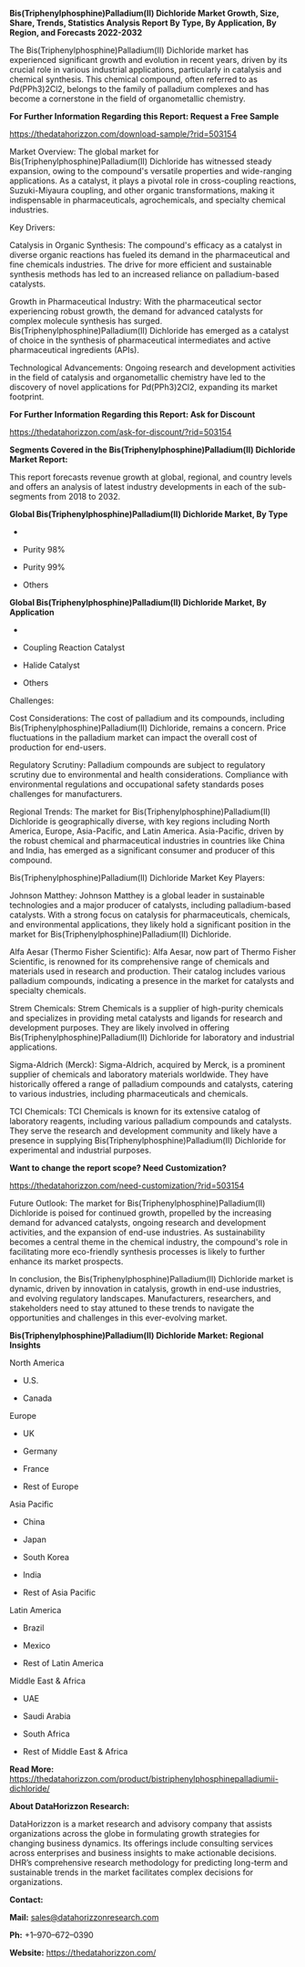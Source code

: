 **Bis(Triphenylphosphine)Palladium(II) Dichloride Market Growth, Size,
Share, Trends, Statistics Analysis Report By Type, By Application, By
Region, and Forecasts 2022-2032**

The Bis(Triphenylphosphine)Palladium(II) Dichloride market has
experienced significant growth and evolution in recent years, driven by
its crucial role in various industrial applications, particularly in
catalysis and chemical synthesis. This chemical compound, often referred
to as Pd(PPh3)2Cl2, belongs to the family of palladium complexes and has
become a cornerstone in the field of organometallic chemistry.

**For Further Information Regarding this Report: Request a Free Sample**

<https://thedatahorizzon.com/download-sample/?rid=503154>

Market Overview: The global market for
Bis(Triphenylphosphine)Palladium(II) Dichloride has witnessed steady
expansion, owing to the compound's versatile properties and wide-ranging
applications. As a catalyst, it plays a pivotal role in cross-coupling
reactions, Suzuki-Miyaura coupling, and other organic transformations,
making it indispensable in pharmaceuticals, agrochemicals, and specialty
chemical industries.

Key Drivers:

Catalysis in Organic Synthesis: The compound's efficacy as a catalyst in
diverse organic reactions has fueled its demand in the pharmaceutical
and fine chemicals industries. The drive for more efficient and
sustainable synthesis methods has led to an increased reliance on
palladium-based catalysts.

Growth in Pharmaceutical Industry: With the pharmaceutical sector
experiencing robust growth, the demand for advanced catalysts for
complex molecule synthesis has surged.
Bis(Triphenylphosphine)Palladium(II) Dichloride has emerged as a
catalyst of choice in the synthesis of pharmaceutical intermediates and
active pharmaceutical ingredients (APIs).

Technological Advancements: Ongoing research and development activities
in the field of catalysis and organometallic chemistry have led to the
discovery of novel applications for Pd(PPh3)2Cl2, expanding its market
footprint.

**For Further Information Regarding this Report: Ask for Discount**

<https://thedatahorizzon.com/ask-for-discount/?rid=503154>

**Segments Covered in the Bis(Triphenylphosphine)Palladium(II)
Dichloride Market Report:**

This report forecasts revenue growth at global, regional, and country
levels and offers an analysis of latest industry developments in each of
the sub-segments from 2018 to 2032.

**Global Bis(Triphenylphosphine)Palladium(II) Dichloride Market, By
Type**

-   

-   Purity 98%

-   Purity 99%

-   Others

**Global Bis(Triphenylphosphine)Palladium(II) Dichloride Market, By
Application**

-   

-   Coupling Reaction Catalyst

-   Halide Catalyst

-   Others

Challenges:

Cost Considerations: The cost of palladium and its compounds, including
Bis(Triphenylphosphine)Palladium(II) Dichloride, remains a concern.
Price fluctuations in the palladium market can impact the overall cost
of production for end-users.

Regulatory Scrutiny: Palladium compounds are subject to regulatory
scrutiny due to environmental and health considerations. Compliance with
environmental regulations and occupational safety standards poses
challenges for manufacturers.

Regional Trends: The market for Bis(Triphenylphosphine)Palladium(II)
Dichloride is geographically diverse, with key regions including North
America, Europe, Asia-Pacific, and Latin America. Asia-Pacific, driven
by the robust chemical and pharmaceutical industries in countries like
China and India, has emerged as a significant consumer and producer of
this compound.

Bis(Triphenylphosphine)Palladium(II) Dichloride Market Key Players:

Johnson Matthey: Johnson Matthey is a global leader in sustainable
technologies and a major producer of catalysts, including
palladium-based catalysts. With a strong focus on catalysis for
pharmaceuticals, chemicals, and environmental applications, they likely
hold a significant position in the market for
Bis(Triphenylphosphine)Palladium(II) Dichloride.

Alfa Aesar (Thermo Fisher Scientific): Alfa Aesar, now part of Thermo
Fisher Scientific, is renowned for its comprehensive range of chemicals
and materials used in research and production. Their catalog includes
various palladium compounds, indicating a presence in the market for
catalysts and specialty chemicals.

Strem Chemicals: Strem Chemicals is a supplier of high-purity chemicals
and specializes in providing metal catalysts and ligands for research
and development purposes. They are likely involved in offering
Bis(Triphenylphosphine)Palladium(II) Dichloride for laboratory and
industrial applications.

Sigma-Aldrich (Merck): Sigma-Aldrich, acquired by Merck, is a prominent
supplier of chemicals and laboratory materials worldwide. They have
historically offered a range of palladium compounds and catalysts,
catering to various industries, including pharmaceuticals and chemicals.

TCI Chemicals: TCI Chemicals is known for its extensive catalog of
laboratory reagents, including various palladium compounds and
catalysts. They serve the research and development community and likely
have a presence in supplying Bis(Triphenylphosphine)Palladium(II)
Dichloride for experimental and industrial purposes.

**Want to change the report scope? Need Customization?**

<https://thedatahorizzon.com/need-customization/?rid=503154>

Future Outlook: The market for Bis(Triphenylphosphine)Palladium(II)
Dichloride is poised for continued growth, propelled by the increasing
demand for advanced catalysts, ongoing research and development
activities, and the expansion of end-use industries. As sustainability
becomes a central theme in the chemical industry, the compound's role in
facilitating more eco-friendly synthesis processes is likely to further
enhance its market prospects.

In conclusion, the Bis(Triphenylphosphine)Palladium(II) Dichloride
market is dynamic, driven by innovation in catalysis, growth in end-use
industries, and evolving regulatory landscapes. Manufacturers,
researchers, and stakeholders need to stay attuned to these trends to
navigate the opportunities and challenges in this ever-evolving market.

**Bis(Triphenylphosphine)Palladium(II) Dichloride Market: Regional
Insights**

North America

-   U.S.

-   Canada

Europe

-   UK

-   Germany

-   France

-   Rest of Europe

Asia Pacific

-   China

-   Japan

-   South Korea

-   India

-   Rest of Asia Pacific

Latin America

-   Brazil

-   Mexico

-   Rest of Latin America

Middle East & Africa

-   UAE

-   Saudi Arabia

-   South Africa

-   Rest of Middle East & Africa

**Read More:**
<https://thedatahorizzon.com/product/bistriphenylphosphinepalladiumii-dichloride/>

**About DataHorizzon Research:**

DataHorizzon is a market research and advisory company that assists
organizations across the globe in formulating growth strategies for
changing business dynamics. Its offerings include consulting services
across enterprises and business insights to make actionable decisions.
DHR’s comprehensive research methodology for predicting long-term and
sustainable trends in the market facilitates complex decisions for
organizations.

**Contact:**

**Mail:** <sales@datahorizzonresearch.com>

**Ph:** +1–970–672–0390

**Website:** <https://thedatahorizzon.com/>
